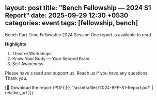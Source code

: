 layout: post
title: "Bench Fellowship — 2024 S1 Report"
date: 2025-09-29 12:30 +0530
categories: event
tags: [fellowship, bench]
---

Bench Part-Time Fellowship 2024 Session One report is available to read.

**Highlights**
1. Theatre Workshops  
2. Know Your Body — Your Second Brain  
3. Self Awareness

Please have a read and support us. Reach us if you have any questions. Thank you.

[📄 Download the report (PDF)]({{ '/assets/files/2024-BFP-S1-Report.pdf' | relative_url }})

